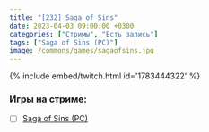 ```yaml
---
title: "[232] Saga of Sins"
date: 2023-04-03 09:00:00 +0300
categories: ["Стримы", "Есть запись"]
tags: ["Saga of Sins (PC)"]
image: /commons/games/sagaofsins.jpg
---
```


{% include embed/twitch.html id='1783444322' %}

### Игры на стриме:
+ [ ] [Saga of Sins (PC)](/tags/saga-of-sins-pc)

